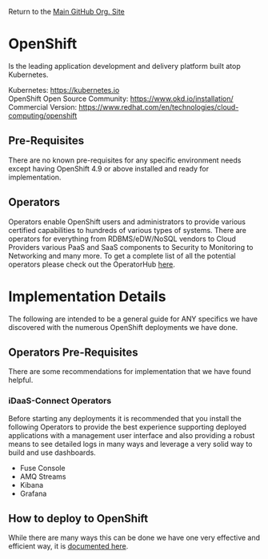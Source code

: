 Return to the <a href="https://github.com/Project-Herophilus" target="_blank">Main GitHub Org. Site</a>

# OpenShift
Is the leading application development and delivery platform built atop Kubernetes.  

Kubernetes: https://kubernetes.io <br/>
OpenShift Open Source Community: https://www.okd.io/installation/ <br/>
Commercial Version: https://www.redhat.com/en/technologies/cloud-computing/openshift

## Pre-Requisites
There are no known pre-requisites for any specific environment needs except having OpenShift 4.9 or above installed and ready for implementation.

## Operators
Operators enable OpenShift users and administrators to provide various certified capabilities to hundreds of various types of systems. There are operators
for everything from RDBMS/eDW/NoSQL vendors to Cloud Providers various PaaS and SaaS components to Security to Monitoring to Networking and many more. To get a complete list of all the potential operators please check out the OperatorHub [here](https://operatorhub.io/).

# Implementation Details
The following are intended to be a general guide for ANY specifics we have discovered with the numerous OpenShift deployments we have done.

## Operators Pre-Requisites
There are some recommendations for implementation that we have found helpful.

### iDaaS-Connect Operators
Before starting any deployments it is recommended that you install the following Operators to provide the best experience supporting deployed applications with a management user interface and also providing a robust means to see detailed logs in many ways and leverage a very solid way to build and use dashboards.

- Fuse Console
- AMQ Streams
- Kibana
- Grafana

## How to deploy to OpenShift
While there are many ways this can be done we have one very effective and efficient way, it is [documented here](https://github.com/Project-Herophilus/Project-Herophilus-Assets/blob/main/CloningBuildingRunningSolution.md).

